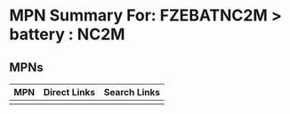



# MPN Summary For: FZEBATNC2M > battery : NC2M

## MPNs
  

|MPN|Direct Links|Search Links|
| :--- | :--- | :--- |
||||
